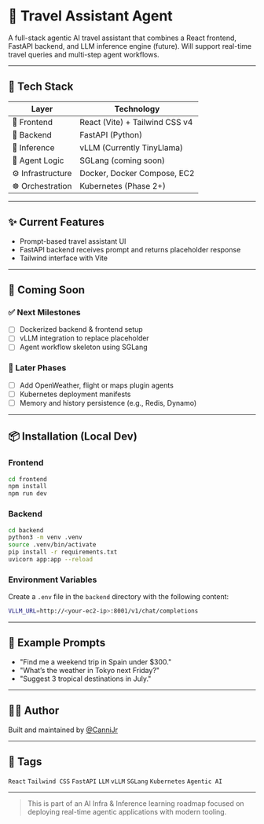 # 🧳 Travel Assistant Agent

A full-stack agentic AI travel assistant that combines a React frontend, FastAPI backend, and LLM inference engine (future). Will support real-time travel queries and multi-step agent workflows.

---

## 🚀 Tech Stack

| Layer             | Technology                     |
| ----------------- | ------------------------------ |
| 🎨 Frontend       | React (Vite) + Tailwind CSS v4 |
| 🧠 Backend        | FastAPI (Python)               |
| 🤖 Inference      | vLLM (Currently TinyLlama)     |
| 🧭 Agent Logic    | SGLang (coming soon)           |
| ⚙️ Infrastructure | Docker, Docker Compose, EC2    |
| ☸️ Orchestration  | Kubernetes (Phase 2+)          |

---

## ✨ Current Features

- Prompt-based travel assistant UI
- FastAPI backend receives prompt and returns placeholder response
- Tailwind interface with Vite

---

## 🧩 Coming Soon

### ✅ Next Milestones

- [ ] Dockerized backend & frontend setup
- [ ] vLLM integration to replace placeholder
- [ ] Agent workflow skeleton using SGLang

### 🧪 Later Phases

- [ ] Add OpenWeather, flight or maps plugin agents
- [ ] Kubernetes deployment manifests
- [ ] Memory and history persistence (e.g., Redis, Dynamo)

---

## 📦 Installation (Local Dev)

### Frontend

```bash
cd frontend
npm install
npm run dev
```

### Backend

```bash
cd backend
python3 -m venv .venv
source .venv/bin/activate
pip install -r requirements.txt
uvicorn app:app --reload
```

### Environment Variables

Create a `.env` file in the `backend` directory with the following content:

```bash
VLLM_URL=http://<your-ec2-ip>:8001/v1/chat/completions
```

---

## 🧠 Example Prompts

- "Find me a weekend trip in Spain under $300."
- "What’s the weather in Tokyo next Friday?"
- "Suggest 3 tropical destinations in July."

---

## 👨‍💻 Author

Built and maintained by [@CanniJr](https://github.com/CanniJr)

---

## 🔖 Tags

`React` `Tailwind CSS` `FastAPI` `LLM` `vLLM` `SGLang` `Kubernetes` `Agentic AI`

---

> This is part of an AI Infra & Inference learning roadmap focused on deploying real-time agentic applications with modern tooling.
